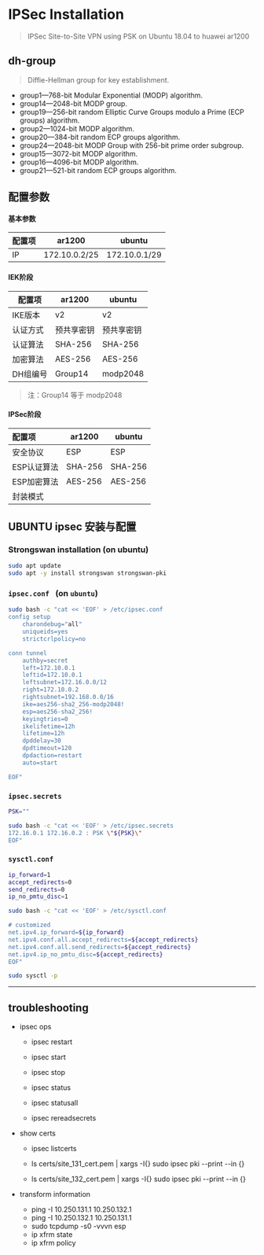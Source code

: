 # IPSec Installation

> IPSec Site-to-Site VPN using PSK on Ubuntu 18.04 to huawei ar1200



## dh-group

>  Diffie-Hellman group for key establishment.

- group1—768-bit Modular Exponential (MODP) algorithm.
- group14—2048-bit MODP group.
- group19—256-bit random Elliptic Curve Groups modulo a Prime (ECP groups) algorithm.
- group2—1024-bit MODP algorithm.
- group20—384-bit random ECP groups algorithm.
- group24—2048-bit MODP Group with 256-bit prime order subgroup.
- group15—3072-bit MODP algorithm.
- group16—4096-bit MODP algorithm.
- group21—521-bit random ECP groups algorithm.



## 配置参数

#### 基本参数

| 配置项 | ar1200        | ubuntu        |
| ------ | ------------- | ------------- |
| IP     | 172.10.0.2/25 | 172.10.0.1/29 |

#### IEK阶段

| 配置项   | ar1200     | ubuntu     |
| -------- | ---------- | ---------- |
| IKE版本  | v2         | v2         |
| 认证方式 | 预共享密钥 | 预共享密钥 |
| 认证算法 | SHA-256    | SHA-256    |
| 加密算法 | AES-256    | AES-256    |
| DH组编号 | Group14    | modp2048   |

> 注：Group14 等于 modp2048

#### IPSec阶段

| 配置项      | ar1200  | ubuntu  |
| :---------- | ------- | ------- |
| 安全协议    | ESP     | ESP     |
| ESP认证算法 | SHA-256 | SHA-256 |
| ESP加密算法 | AES-256 | AES-256 |
| 封装模式    |         |         |



## UBUNTU ipsec 安装与配置

### Strongswan installation  (on ubuntu)

```bash
sudo apt update
sudo apt -y install strongswan strongswan-pki
```



### `ipsec.conf ` (on `ubuntu`)

```bash
sudo bash -c "cat << 'EOF' > /etc/ipsec.conf
config setup
    charondebug="all"
    uniqueids=yes
    strictcrlpolicy=no

conn tunnel
	authby=secret
	left=172.10.0.1
	leftid=172.10.0.1
	leftsubnet=172.16.0.0/12
	right=172.10.0.2
	rightsubnet=192.168.0.0/16
	ike=aes256-sha2_256-modp2048!
	esp=aes256-sha2_256!
	keyingtries=0
	ikelifetime=12h
	lifetime=12h
	dpddelay=30
	dpdtimeout=120
	dpdaction=restart
	auto=start

EOF"
```



### `ipsec.secrets` 

```bash
PSK=""

sudo bash -c "cat << 'EOF' > /etc/ipsec.secrets
172.16.0.1 172.16.0.2 : PSK \"${PSK}\"
EOF"
```



### `sysctl.conf` 

```bash
ip_forward=1
accept_redirects=0
send_redirects=0
ip_no_pmtu_disc=1

sudo bash -c "cat << 'EOF' > /etc/sysctl.conf

# customized
net.ipv4.ip_forward=${ip_forward}
net.ipv4.conf.all.accept_redirects=${accept_redirects}
net.ipv4.conf.all.send_redirects=${accept_redirects}
net.ipv4.ip_no_pmtu_disc=${accept_redirects}
EOF"

sudo sysctl -p
```



---

## troubleshooting

- ipsec ops
  - ipsec restart

  - ipsec start

  - ipsec stop

  - ipsec status

  - ipsec statusall

  - ipsec rereadsecrets

    

- show certs 
  - ipsec listcerts

  - ls certs/site_131_cert.pem | xargs -I{} sudo ipsec pki --print --in {}

  - ls certs/site_132_cert.pem | xargs -I{} sudo ipsec pki --print --in {}

    

- transform information
  - ping -I 10.250.131.1 10.250.132.1
  - ping -I 10.250.132.1 10.250.131.1
  - sudo tcpdump -s0 -vvvn esp
  - ip xfrm state
  - ip xfrm policy



